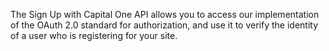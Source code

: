 The	Sign Up	with Capital One	API	allows	you	to	access	our	implementation	of	the	OAuth	2.0	standard for
authorization,	and	use	it	to	verify	the	identity	of	a	user	who	is	registering	for	your	site.
